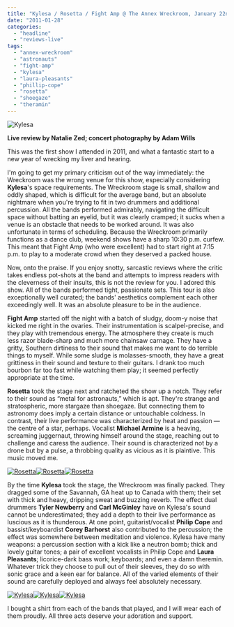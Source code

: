```yaml
---
title: "Kylesa / Rosetta / Fight Amp @ The Annex Wreckroom, January 22nd 2011"
date: "2011-01-28"
categories: 
  - "headline"
  - "reviews-live"
tags: 
  - "annex-wreckroom"
  - "astronauts"
  - "fight-amp"
  - "kylesa"
  - "laura-pleasants"
  - "phillip-cope"
  - "rosetta"
  - "shoegaze"
  - "theramin"
---
```


![](http://www.hellbound.ca/wp-content/uploads/2011/01/IMG_3806-595x396.jpg "Kylesa")

**Live review by Natalie Zed; concert photography by Adam Wills**

This was the first show I attended in 2011, and what a fantastic start to a new year of wrecking my liver and hearing.

I'm going to get my primary criticism out of the way immediately: the Wreckroom was the wrong venue for this show, especially considering **Kylesa**'s space requirements. The Wreckroom stage is small, shallow and oddly shaped, which is difficult for the average band, but an absolute nightmare when you're trying to fit in two drummers and additional percussion. All the bands performed admirably, navigating the difficult space without batting an eyelid, but it was clearly cramped; it sucks when a venue is an obstacle that needs to be worked around. It was also unfortunate in terms of scheduling. Because the Wreckroom primarily functions as a dance club, weekend shows have a sharp 10:30 p.m. curfew. This meant that Fight Amp (who were excellent) had to start right at 7:15 p.m. to play to a moderate crowd when they deserved a packed house.

Now, onto the praise. If you enjoy snotty, sarcastic reviews where the critic takes endless pot-shots at the band and attempts to impress readers with the cleverness of their insults, this is not the review for you. I adored this show. All of the bands performed tight, passionate sets. This tour is also exceptionally well curated; the bands' aesthetics complement each other exceedingly well. It was an absolute pleasure to be in the audience.

**Fight Amp** started off the night with a batch of sludgy, doom-y noise that kicked me right in the ovaries. Their instrumentation is scalpel-precise, and they play with tremendous energy. The atmosphere they create is much less razor blade-sharp and much more chainsaw carnage. They have a gritty, Southern dirtiness to their sound that makes me want to do terrible things to myself. While some sludge is molasses-smooth, they have a great grittiness in their sound and texture to their guitars. I drank too much bourbon far too fast while watching them play; it seemed perfectly appropriate at the time.

**Rosetta** took the stage next and ratcheted the show up a notch. They refer to their sound as “metal for astronauts,” which is apt. They're strange and stratospheric, more stargaze than shoegaze. But connecting them to astronomy does imply a certain distance or untouchable coldness. In contrast, their live performance was characterized by heat and passion — the centre of a star, perhaps. Vocalist **Michael Armine** is a heaving, screaming juggernaut, throwing himself around the stage, reaching out to challenge and caress the audience. Their sound is characterized not by a drone but by a pulse, a throbbing quality as vicious as it is plaintive. This music moved me.

[![](http://www.hellbound.ca/wp-content/uploads/2011/01/IMG_3789-150x150.jpg "Rosetta")](http://www.hellbound.ca/wp-content/uploads/2011/01/IMG_3789.jpg)[![](http://www.hellbound.ca/wp-content/uploads/2011/01/IMG_3795-150x150.jpg "Rosetta")](http://www.hellbound.ca/wp-content/uploads/2011/01/IMG_3795.jpg)[![](http://www.hellbound.ca/wp-content/uploads/2011/01/IMG_3790-150x150.jpg "Rosetta")](http://www.hellbound.ca/wp-content/uploads/2011/01/IMG_3790.jpg)

By the time **Kylesa** took the stage, the Wreckroom was finally packed. They dragged some of the Savannah, GA heat up to Canada with them; their set with thick and heavy, dripping sweat and buzzing reverb. The effect dual drummers **Tyler Newberry** and **Carl McGinley** have on Kylesa's sound cannot be underestimated; they add a depth to their live performance as luscious as it is thunderous. At one point, guitarist/vocalist **Philip Cope** and bassist/keyboardist **Corey Barhorst** also contributed to the percussion; the effect was somewhere between meditation and violence. Kylesa have many weapons: a percussion section with a kick like a neutron bomb; thick and lovely guitar tones; a pair of excellent vocalists in Philip Cope and **Laura** **Pleasants**; licorice-dark bass work; keyboards; and even a damn theremin. Whatever trick they choose to pull out of their sleeves, they do so with sonic grace and a keen ear for balance. All of the varied elements of their sound are carefully deployed and always feel absolutely necessary.

[![](http://www.hellbound.ca/wp-content/uploads/2011/01/IMG_3821-150x150.jpg "Kylesa")](http://www.hellbound.ca/wp-content/uploads/2011/01/IMG_3821.jpg)[![](http://www.hellbound.ca/wp-content/uploads/2011/01/IMG_3830-150x150.jpg "Kylesa")](http://www.hellbound.ca/wp-content/uploads/2011/01/IMG_3830.jpg)[![](http://www.hellbound.ca/wp-content/uploads/2011/01/IMG_3835-150x150.jpg "Kylesa")](http://www.hellbound.ca/wp-content/uploads/2011/01/IMG_3835.jpg)

I bought a shirt from each of the bands that played, and I will wear each of them proudly. All three acts deserve your adoration and support.
